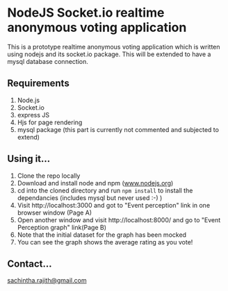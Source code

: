 NodeJS Socket.io realtime anonymous voting application
==========================================================

This is a prototype realtime anonymous voting application which is written using nodejs and its socket.io package. This will 
be extended to have a mysql database connection.

Requirements
------------

1. Node.js
2. Socket.io
3. express JS
4. Hjs for page rendering
5. mysql package (this part is currently not commented and subjected to extend)

Using it...
-----------

1. Clone the repo locally
2. Download and install node and npm (www.nodejs.org)
3. cd into the cloned directory and run `npm install` to install the dependancies (includes mysql but never used :-) )
4. Visit http://localhost:3000 and got to "Event perception" link in one browser window (Page A)
5. Open another window and visit http://localhost:8000/ and go to "Event Perception graph" link(Page B)
6. Note that the initial dataset for the graph has been mocked
7. You can see the graph shows the average rating as you vote!


Contact...
-----------
sachintha.rajith@gmail.com